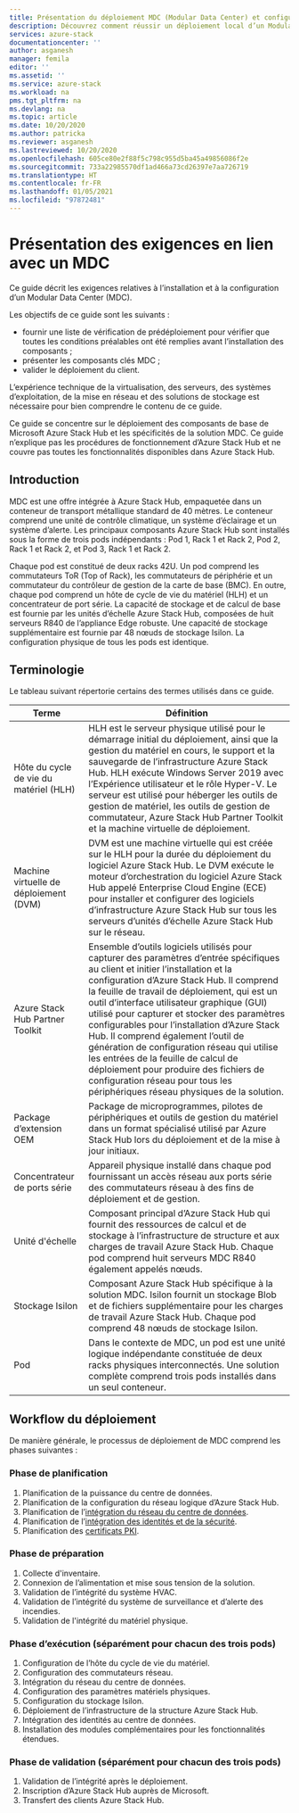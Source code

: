 ```yaml
---
title: Présentation du déploiement MDC (Modular Data Center) et configuration du serveur d’administration de l’hôte de cycle de vie du matériel (HLH) Azure Stack Hub | Microsoft Docs
description: Découvrez comment réussir un déploiement local d’un Modular Data Center, de la planification au post-déploiement.
services: azure-stack
documentationcenter: ''
author: asganesh
manager: femila
editor: ''
ms.assetid: ''
ms.service: azure-stack
ms.workload: na
pms.tgt_pltfrm: na
ms.devlang: na
ms.topic: article
ms.date: 10/20/2020
ms.author: patricka
ms.reviewer: asganesh
ms.lastreviewed: 10/20/2020
ms.openlocfilehash: 605ce80e2f88f5c798c955d5ba45a49856086f2e
ms.sourcegitcommit: 733a22985570df1ad466a73cd26397e7aa726719
ms.translationtype: HT
ms.contentlocale: fr-FR
ms.lasthandoff: 01/05/2021
ms.locfileid: "97872481"
---
```

# <a name="mdc-requirements-overview"></a>Présentation des exigences en lien avec un MDC

Ce guide décrit les exigences relatives à l’installation et à la configuration d’un Modular Data Center (MDC). 

Les objectifs de ce guide sont les suivants :

- fournir une liste de vérification de prédéploiement pour vérifier que toutes les conditions préalables ont été remplies avant l’installation des composants ;
- présenter les composants clés MDC ;
- valider le déploiement du client.

L’expérience technique de la virtualisation, des serveurs, des systèmes d’exploitation, de la mise en réseau et des solutions de stockage est nécessaire pour bien comprendre le contenu de ce guide. 

Ce guide se concentre sur le déploiement des composants de base de Microsoft Azure Stack Hub et les spécificités de la solution MDC. Ce guide n’explique pas les procédures de fonctionnement d’Azure Stack Hub et ne couvre pas toutes les fonctionnalités disponibles dans Azure Stack Hub. 

## <a name="introduction"></a>Introduction

MDC est une offre intégrée à Azure Stack Hub, empaquetée dans un conteneur de transport métallique standard de 40 mètres. Le conteneur comprend une unité de contrôle climatique, un système d’éclairage et un système d’alerte. Les principaux composants Azure Stack Hub sont installés sous la forme de trois pods indépendants : Pod 1, Rack 1 et Rack 2, Pod 2, Rack 1 et Rack 2, et Pod 3, Rack 1 et Rack 2.

Chaque pod est constitué de deux racks 42U. Un pod comprend les commutateurs ToR (Top of Rack), les commutateurs de périphérie et un commutateur du contrôleur de gestion de la carte de base (BMC). En outre, chaque pod comprend un hôte de cycle de vie du matériel (HLH) et un concentrateur de port série. La capacité de stockage et de calcul de base est fournie par les unités d’échelle Azure Stack Hub, composées de huit serveurs R840 de l’appliance Edge robuste. Une capacité de stockage supplémentaire est fournie par 48 nœuds de stockage Isilon. La configuration physique de tous les pods est identique.

## <a name="terminology"></a>Terminologie

Le tableau suivant répertorie certains des termes utilisés dans ce guide.

|Terme    |Définition |
|-------|-----------|
|Hôte du cycle de vie du matériel (HLH)|    HLH est le serveur physique utilisé pour le démarrage initial du déploiement, ainsi que la gestion du matériel en cours, le support et la sauvegarde de l’infrastructure Azure Stack Hub. HLH exécute Windows Server 2019 avec l’Expérience utilisateur et le rôle Hyper-V. Le serveur est utilisé pour héberger les outils de gestion de matériel, les outils de gestion de commutateur, Azure Stack Hub Partner Toolkit et la machine virtuelle de déploiement. |
|Machine virtuelle de déploiement (DVM)|    DVM est une machine virtuelle qui est créée sur le HLH pour la durée du déploiement du logiciel Azure Stack Hub. Le DVM exécute le moteur d’orchestration du logiciel Azure Stack Hub appelé Enterprise Cloud Engine (ECE) pour installer et configurer des logiciels d’infrastructure Azure Stack Hub sur tous les serveurs d’unités d’échelle Azure Stack Hub sur le réseau.|
|Azure Stack Hub Partner Toolkit|    Ensemble d’outils logiciels utilisés pour capturer des paramètres d’entrée spécifiques au client et initier l’installation et la configuration d’Azure Stack Hub. Il comprend la feuille de travail de déploiement, qui est un outil d’interface utilisateur graphique (GUI) utilisé pour capturer et stocker des paramètres configurables pour l’installation d’Azure Stack Hub. Il comprend également l’outil de génération de configuration réseau qui utilise les entrées de la feuille de calcul de déploiement pour produire des fichiers de configuration réseau pour tous les périphériques réseau physiques de la solution.|
|Package d’extension OEM    |Package de microprogrammes, pilotes de périphériques et outils de gestion du matériel dans un format spécialisé utilisé par Azure Stack Hub lors du déploiement et de la mise à jour initiaux.|
|Concentrateur de ports série    |Appareil physique installé dans chaque pod fournissant un accès réseau aux ports série des commutateurs réseau à des fins de déploiement et de gestion.|
|Unité d'échelle    |Composant principal d’Azure Stack Hub qui fournit des ressources de calcul et de stockage à l’infrastructure de structure et aux charges de travail Azure Stack Hub. Chaque pod comprend huit serveurs MDC R840 également appelés nœuds.|
|Stockage Isilon |    Composant Azure Stack Hub spécifique à la solution MDC. Isilon fournit un stockage Blob et de fichiers supplémentaire pour les charges de travail Azure Stack Hub. Chaque pod comprend 48 nœuds de stockage Isilon.|
|Pod    |Dans le contexte de MDC, un pod est une unité logique indépendante constituée de deux racks physiques interconnectés. Une solution complète comprend trois pods installés dans un seul conteneur.|

## <a name="deployment-workflow"></a>Workflow du déploiement

De manière générale, le processus de déploiement de MDC comprend les phases suivantes :

### <a name="planning-phase"></a>Phase de planification
1. Planification de la puissance du centre de données.
1. Planification de la configuration du réseau logique d’Azure Stack Hub.
1. Planification de l’[intégration du réseau du centre de données](https://docs.microsoft.com/azure-stack/operator/azure-stack-network).
1. Planification de l’[intégration des identités et de la sécurité](https://docs.microsoft.com/azure/security/fundamentals/identity-management-best-practices).
1. Planification des [certificats PKI](https://docs.microsoft.com/azure-stack/operator/azure-stack-pki-certs).

### <a name="preparation-phase"></a>Phase de préparation
1. Collecte d'inventaire.
1. Connexion de l’alimentation et mise sous tension de la solution.
1. Validation de l’intégrité du système HVAC.
1. Validation de l’intégrité du système de surveillance et d’alerte des incendies.
1. Validation de l'intégrité du matériel physique.

### <a name="execution-phase--separately-for-each-of-the-three-pods"></a>Phase d’exécution (séparément pour chacun des trois pods)
1. Configuration de l’hôte du cycle de vie du matériel.
1. Configuration des commutateurs réseau.
1. Intégration du réseau du centre de données.
1. Configuration des paramètres matériels physiques.
1. Configuration du stockage Isilon.
1. Déploiement de l’infrastructure de la structure Azure Stack Hub.
1. Intégration des identités au centre de données.
1. Installation des modules complémentaires pour les fonctionnalités étendues.

### <a name="validation-phase--separately-for-each-of-the-three-pods"></a>Phase de validation (séparément pour chacun des trois pods)
1. Validation de l’intégrité après le déploiement.
1. Inscription d’Azure Stack Hub auprès de Microsoft.
1. Transfert des clients Azure Stack Hub.
